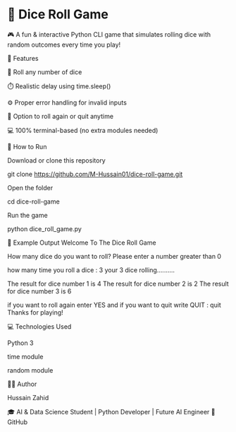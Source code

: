 # 🎲 Dice Roll Game

🎮 A fun & interactive Python CLI game that simulates rolling dice with random outcomes every time you play!

🧠 Features

🎲 Roll any number of dice

⏱️ Realistic delay using time.sleep()

⚙️ Proper error handling for invalid inputs

🔁 Option to roll again or quit anytime

💻 100% terminal-based (no extra modules needed)

🚀 How to Run

Download or clone this repository

git clone https://github.com/M-Hussain01/dice-roll-game.git


Open the folder

cd dice-roll-game


Run the game

python dice_roll_game.py

🧩 Example Output
Welcome To The Dice Roll Game

How many dice do you want to roll?
Please enter a number greater than 0

how many time you roll a dice : 3
your 3 dice rolling..........

The result for dice number 1 is 4
The result for dice number 2 is 2
The result for dice number 3 is 6

if you want to roll again enter YES
and if you want to quit write QUIT : quit
Thanks for playing!

💻 Technologies Used

Python 3

time module

random module

👨‍💻 Author

Hussain Zahid

🎓 AI & Data Science Student | Python Developer | Future AI Engineer
💼 GitHub

